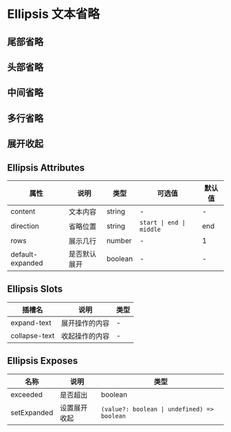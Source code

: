 # Ellipsis 文本省略

## 尾部省略

<preview path="../examples/ellipsis/basic.vue"></preview>

## 头部省略

<preview path="../examples/ellipsis/direction-start.vue"></preview>

## 中间省略

<preview path="../examples/ellipsis/direction-middle.vue"></preview>

## 多行省略

<preview path="../examples/ellipsis/rows.vue"></preview>

## 展开收起

<preview path="../examples/ellipsis/expand.vue"></preview>

## Ellipsis Attributes

| 属性             | 说明         | 类型    | 可选值                   | 默认值 |
| ---------------- | ------------ | ------- | ------------------------ | ------ |
| content          | 文本内容     | string  | -                        | -      |
| direction        | 省略位置     | string  | `start \| end \| middle` | end    |
| rows             | 展示几行     | number  | -                        | 1      |
| default-expanded | 是否默认展开 | boolean | -                        | -      |

## Ellipsis Slots

| 插槽名        | 说明           | 类型 |
| ------------- | -------------- | ---- |
| expand-text   | 展开操作的内容 | -    |
| collapse-text | 收起操作的内容 | -    |

## Ellipsis Exposes

| 名称        | 说明         | 类型                                        |
| ----------- | ------------ | ------------------------------------------- |
| exceeded    | 是否超出     | boolean                                     |
| setExpanded | 设置展开收起 | `(value?: boolean \| undefined) => boolean` |
